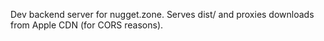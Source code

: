 Dev backend server for nugget.zone. Serves dist/ and proxies downloads from Apple CDN (for CORS reasons).
